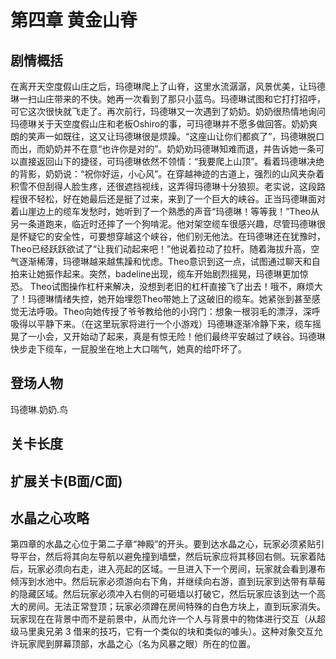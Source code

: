 # 第四章 黄金山脊
## 剧情概括
在离开天空度假山庄之后，玛德琳爬上了山脊，这里水流潺潺，风景优美，让玛德琳一扫山庄带来的不快。她再一次看到了那只小蓝鸟。玛德琳试图和它打打招呼，可它这次很快就飞走了。再次前行，玛德琳又一次遇到了奶奶。奶奶很热情地询问玛德琳关于天空度假山庄和老板Oshiro的事，可玛德琳并不愿多做回答。奶奶爽朗的笑声一如既往，这又让玛德琳很是烦躁。“这座山让你们都疯了”，玛德琳脱口而出，而奶奶并不在意“也许你是对的”。奶奶劝玛德琳知难而退，并告诉她一条可以直接返回山下的捷径，可玛德琳依然不领情：“我要爬上山顶”。看着玛德琳决绝的背影，奶奶说：“祝你好运，小心风”。在穿越神迹的古道上，强烈的山风夹杂着积雪不但刮得人脸生疼，还很遮挡视线，这弄得玛德琳十分狼狈。老实说，这段路程很不轻松，好在她最后还是挺了过来，来到了一个巨大的峡谷。正当玛德琳面对着山崖边上的缆车发愁时，她听到了一个熟悉的声音“玛德琳！等等我！”Theo从另一条道跑来，临近时还摔了一个狗啃泥。他对架空缆车很感兴趣，尽管玛德琳很是怀疑它的安全性，可要想穿越这个峡谷，他们别无他法。在玛德琳还在犹豫时，Theo已经跃跃欲试了“让我们动起来吧！”他说着拉动了拉杆。随着海拔升高，空气逐渐稀薄，玛德琳越来越焦躁和忧虑。Theo意识到这一点，试图通过聊天和自拍来让她振作起来。突然，badeline出现，缆车开始剧烈摇晃，玛德琳更加惊恐。 Theo试图操作杠杆来解决，没想到老旧的杠杆直接飞了出去！哦不，麻烦大了！玛德琳情绪失控，她开始埋怨Theo带她上了这破旧的缆车。她紧张到甚至感觉无法呼吸。Theo向她传授了爷爷教给他的小窍门：想象一根羽毛的漂浮，深呼吸得以平静下来。（在这里玩家将进行一个小游戏）玛德琳逐渐冷静下来，缆车摇晃了一小会，又开始动了起来，真是有惊无险！他们最终平安越过了峡谷。玛德琳快步走下缆车，一屁股坐在地上大口喘气，她真的给吓坏了。
## 登场人物
玛德琳.奶奶.鸟
## 关卡长度
## 扩展关卡(**B面**/**C面**)
## 水晶之心攻略
第四章的水晶之心位于第二子章“神殿”的开头。要到达水晶之心，玩家必须紧贴引导平台，然后将其向左导航以避免撞到墙壁，然后玩家应将其移回右侧。玩家着陆后，玩家必须向右走，进入亮起的区域。一旦进入下一个房间，玩家就会看到瀑布倾泻到水池中。然后玩家必须游向右下角，并继续向右游，直到玩家到达带有草莓的隐藏区域。然后玩家必须冲入右侧的可砸墙以打破它，然后玩家应该到达一个高大的房间。无法正常登顶；玩家必须蹲在房间特殊的白色方块上，直到玩家消失。玩家现在在背景中而不是前景中，从而允许一个人与背景中的物体进行交互（从超级马里奥兄弟 3 借来的技巧，它有一个类似的块和类似的噱头）。这种对象交互允许玩家爬到屏幕顶部，水晶之心（名为风暴之眼）所在的位置。 
